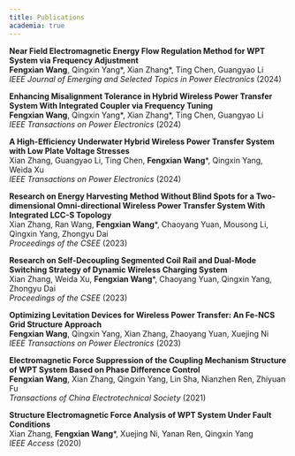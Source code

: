 ```yaml
---
title: Publications
academia: true
---
```


**Near Field Electromagnetic Energy Flow Regulation Method for WPT System via Frequency Adjustment**  
**Fengxian Wang**, Qingxin Yang*, Xian Zhang*, Ting Chen, Guangyao Li  
_IEEE Journal of Emerging and Selected Topics in Power Electronics_ (2024)  

**Enhancing Misalignment Tolerance in Hybrid Wireless Power Transfer System With Integrated Coupler via Frequency Tuning**  
**Fengxian Wang**, Qingxin Yang*, Xian Zhang*, Ting Chen, Guangyao Li  
_IEEE Transactions on Power Electronics_ (2024)  

**A High-Efficiency Underwater Hybrid Wireless Power Transfer System with Low Plate Voltage Stresses**  
Xian Zhang, Guangyao Li, Ting Chen, **Fengxian Wang***, Qingxin Yang, Weida Xu  
_IEEE Transactions on Power Electronics_ (2024)  

**Research on Energy Harvesting Method Without Blind Spots for a Two-dimensional Omni-directional Wireless Power Transfer System With Integrated LCC-S Topology**  
Xian Zhang, Ran Wang, **Fengxian Wang***, Chaoyang Yuan, Mousong Li, Qingxin Yang, Zhongyu Dai  
_Proceedings of the CSEE_ (2023)  

**Research on Self-Decoupling Segmented Coil Rail and Dual-Mode Switching Strategy of Dynamic Wireless Charging System**  
Xian Zhang, Weida Xu, **Fengxian Wang***, Chaoyang Yuan, Qingxin Yang, Zhongyu Dai  
_Proceedings of the CSEE_ (2023)  

**Optimizing Levitation Devices for Wireless Power Transfer: An Fe-NCS Grid Structure Approach**  
**Fengxian Wang**, Qingxin Yang, Xian Zhang, Zhaoyang Yuan, Xuejing Ni  
_IEEE Transactions on Power Electronics_ (2023)  

**Electromagnetic Force Suppression of the Coupling Mechanism Structure of WPT System Based on Phase Difference Control**  
**Fengxian Wang**, Xian Zhang, Qingxin Yang, Lin Sha, Nianzhen Ren, Zhiyuan Fu  
_Transactions of China Electrotechnical Society_ (2021)  

**Structure Electromagnetic Force Analysis of WPT System Under Fault Conditions**  
Xian Zhang, **Fengxian Wang***, Xuejing Ni, Yanan Ren, Qingxin Yang  
_IEEE Access_ (2020)  
